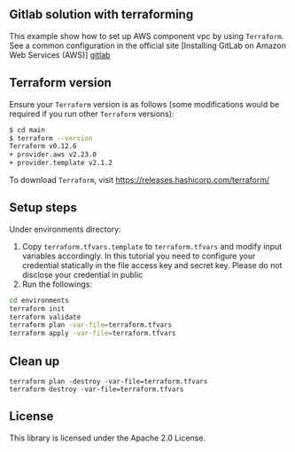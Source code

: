 ## Gitlab solution with terraforming

This example show how to set up AWS component vpc by using `Terraform`. 
See a common configuration in the official site [Installing GitLab on Amazon Web Services (AWS)] [gitlab]
 
## Terraform version

Ensure your `Terraform` version is as follows (some modifications would be required if you run other `Terraform` versions):
```sh
$ cd main
$ terraform --version
Terraform v0.12.6
+ provider.aws v2.23.0
+ provider.template v2.1.2
```
To download `Terraform`, visit https://releases.hashicorp.com/terraform/

## Setup steps

Under environments directory:
1. Copy `terraform.tfvars.template` to `terraform.tfvars` and modify input variables accordingly. In this tutorial you need to configure your credential statically in the file access key and secret key. Please do not disclose your credential in public
3. Run the followings:
```sh
cd environments
terraform init
terraform validate
terraform plan -var-file=terraform.tfvars
terraform apply -var-file=terraform.tfvars
```

## Clean up

```
terraform plan -destroy -var-file=terraform.tfvars
terraform destroy -var-file=terraform.tfvars
```

## License

This library is licensed under the Apache 2.0 License.

[gitlab]: https://docs.gitlab.com/ee/install/aws/ 
